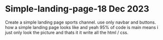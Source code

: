 # Simple-landing-page-18 Dec 2023
Create a simple landing page sports channel. use only navbar and buttons. how a simple landing page looks like and yeah 95% of code is main means i just only look the picture and thats it it write all the html / css.
